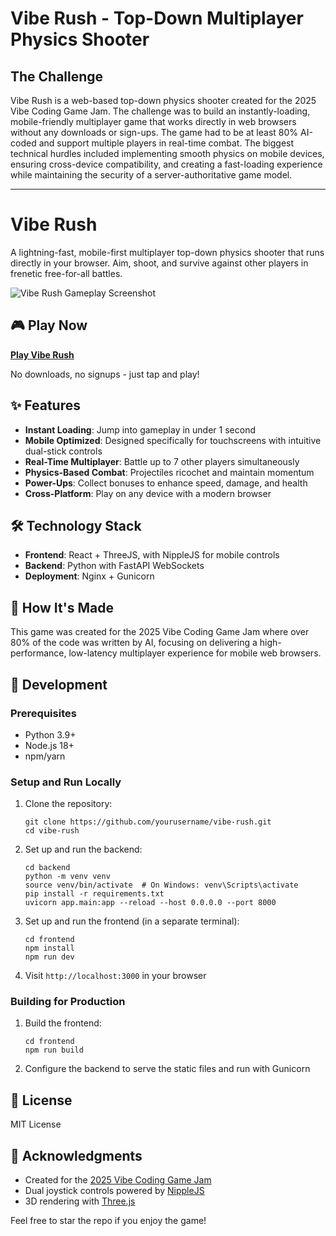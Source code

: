 # Vibe Rush - Top-Down Multiplayer Physics Shooter

## The Challenge

Vibe Rush is a web-based top-down physics shooter created for the 2025 Vibe Coding Game Jam. The challenge was to build an instantly-loading, mobile-friendly multiplayer game that works directly in web browsers without any downloads or sign-ups. The game had to be at least 80% AI-coded and support multiple players in real-time combat. The biggest technical hurdles included implementing smooth physics on mobile devices, ensuring cross-device compatibility, and creating a fast-loading experience while maintaining the security of a server-authoritative game model.

---

# Vibe Rush

A lightning-fast, mobile-first multiplayer top-down physics shooter that runs directly in your browser. Aim, shoot, and survive against other players in frenetic free-for-all battles.

![Vibe Rush Gameplay Screenshot](https://viberush.henosis.us/assets/images/gameplay-preview.png)

## 🎮 Play Now

**[Play Vibe Rush](https://viberush.henosis.us)**

No downloads, no signups - just tap and play!

## ✨ Features

- **Instant Loading**: Jump into gameplay in under 1 second
- **Mobile Optimized**: Designed specifically for touchscreens with intuitive dual-stick controls
- **Real-Time Multiplayer**: Battle up to 7 other players simultaneously
- **Physics-Based Combat**: Projectiles ricochet and maintain momentum
- **Power-Ups**: Collect bonuses to enhance speed, damage, and health
- **Cross-Platform**: Play on any device with a modern browser

## 🛠️ Technology Stack

- **Frontend**: React + ThreeJS, with NippleJS for mobile controls
- **Backend**: Python with FastAPI WebSockets
- **Deployment**: Nginx + Gunicorn

## 🧠 How It's Made

This game was created for the 2025 Vibe Coding Game Jam where over 80% of the code was written by AI, focusing on delivering a high-performance, low-latency multiplayer experience for mobile web browsers.

## 🚀 Development

### Prerequisites
- Python 3.9+
- Node.js 18+
- npm/yarn

### Setup and Run Locally

1. Clone the repository:
   ```
   git clone https://github.com/yourusername/vibe-rush.git
   cd vibe-rush
   ```

2. Set up and run the backend:
   ```
   cd backend
   python -m venv venv
   source venv/bin/activate  # On Windows: venv\Scripts\activate
   pip install -r requirements.txt
   uvicorn app.main:app --reload --host 0.0.0.0 --port 8000
   ```

3. Set up and run the frontend (in a separate terminal):
   ```
   cd frontend
   npm install
   npm run dev
   ```

4. Visit `http://localhost:3000` in your browser

### Building for Production

1. Build the frontend:
   ```
   cd frontend
   npm run build
   ```

2. Configure the backend to serve the static files and run with Gunicorn

## 📝 License

MIT License

## 🙏 Acknowledgments

- Created for the [2025 Vibe Coding Game Jam](https://twitter.com/GameJam2025)
- Dual joystick controls powered by [NippleJS](https://github.com/yoannmoinet/nipplejs)
- 3D rendering with [Three.js](https://threejs.org/)

Feel free to star the repo if you enjoy the game!